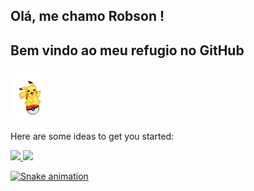 ## Olá, me chamo Robson ! 

<h2>Bem vindo ao meu refugio no GitHub</h2>
<h3><img width="50px" src="https://github.com/Atr3yus/Atr3yus/blob/main/WiCJ.gif" alt="pikachu" style="vertical-align:;"></h3>

Here are some ideas to get you started:
<!--
- 🔭 I’m currently working on ...
- 🌱 I’m currently learning ...
- 👯 I’m looking to collaborate on ...
- 🤔 I’m looking for help with ...
- 💬 Ask me about ...
- 📫 How to reach me: ...
- 😄 Pronouns: ...
- ⚡ Fun fact: ... 
-->

<div>
<a href="https://github.com/Atr3yus">
<img height="180em" src="https://github-readme-stats.vercel.app/api/top-langs/?username=Atr3yus&layout=compact&langs_count=7&theme=dracula"/>
<img height="180em" src="https://github-readme-stats.vercel.app/api?username=Atr3yus&show_icons=true&theme=dracula&include_all_commits=true&count_private=true"/>
</div>



![Snake animation](https://https://github.com/Atr3yus/blob/output/github-contribution-grid-snake.svg)
